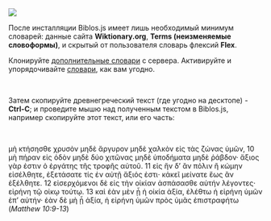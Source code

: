<img src="../resources/icons/128x128.png" id="bookImg">

<div id="init-progress-counter"></div>

После инсталляции Biblos.js имеет лишь необходимый минимум словарей: данные сайта <b>Wiktionary.org</b>, <b>Terms (неизменяемые словоформы)</b>, и скрытый от пользователя словарь флексий <b>Flex</b>.

Клонируйте <a href="#" data-section="remote-dicts">дополнительные словари</a> с сервера. Активируйте и упорядочивайте <a href="#" data-section="remote-dicts"> словари</a>, как вам угодно.

&nbsp;

Затем скопируйте древнегреческий текст (где угодно на десктопе) - **Ctrl-C**; и проведите мышю над полученным текстом в Biblos.js, например скопируйте этот текст, или его часть:

&nbsp;

μὴ κτήσησθε χρυσὸν μηδὲ ἄργυρον μηδὲ χαλκὸν εἰς τὰς ζώνας ὑμῶν, 10 μὴ πήραν εἰς ὁδὸν μηδὲ δύο χιτῶνας μηδὲ ὑποδήματα μηδὲ ῥάβδον· ἄξιος γὰρ ἐστιν ὁ ἐργάτης τῆς τροφῆς αὐτοῦ. 11 εἰς ἣν δ’ ἂν πόλιν ἢ κώμην εἰσέλθητε, ἐξετάσατε τίς ἐν αὐτῇ ἄξιός ἐστι· κἀκεῖ μείνατε ἕως ἂν ἐξέλθητε. 12 εἰσερχόμενοι δὲ εἰς τὴν οἰκίαν ἀσπάσασθε αὐτήν λέγοντες· εἰρήνη τῷ οἰκῳ τούτῳ. 13 καὶ ἐὰν μὲν ᾖ ἡ οἰκία ἀξία, ἐλέθτω ἡ εἰρήνη ὑμῶν ἐπ’ αὐτήν· ἐὰν δὲ μὴ ᾖ ἀξία, ἡ εἰρήνη ὑμῶν πρὸς ὑμᾶς ἐπιστραφήτω (*Matthew 10:9-13*)

&nbsp;

&nbsp;

<!-- </div> -->
